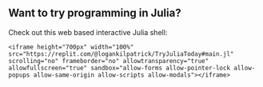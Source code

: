 ## Want to try programming in Julia? 

Check out this web based interactive Julia shell:

~~~
<iframe height="700px" width="100%" src="https://replit.com/@logankilpatrick/TryJuliaToday#main.jl" scrolling="no" frameborder="no" allowtransparency="true" allowfullscreen="true" sandbox="allow-forms allow-pointer-lock allow-popups allow-same-origin allow-scripts allow-modals"></iframe>
~~~
